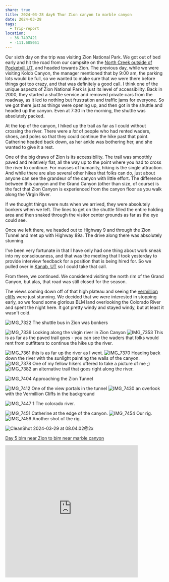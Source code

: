 ```yaml
---
share: true
title: 2024-03-28 day6 Thur Zion canyon to marble canyon
date: 2024-03-28
tags:
  - Trip-report
location:
  - 36.7497421
  - -111.685051
---
```



Our sixth day on the trip was visiting Zion National Park.   We got out of bed early and hit the road from our campsite on the [North Creek outside of Pocketvill UT](https://www.campendium.com/north-creek),  and headed towards Zion.  The previous day, while we were visiting Kolob Canyon, the manager mentioned that by 9:00 am, the parking lots would be full, so we wanted to make sure that we were there before things got too crazy, and that was definitely a good call.   I think one of the unique aspects of Zion National Park is just its level of accessibility.   Back in 2000, they started a shuttle service and removed private cars from the roadway, as it led to nothing but frustration and traffic jams for everyone.   So we got there just as things were opening up, and then got in the shuttle and headed up the canyon.  Even at 7:30 in the morning, the shuttle was absolutely packed.   

At the top of the canyon, I hiked up the trail as far as I could without crossing the river.  There were a _lot_ of people who had rented waders, shoes, and poles so that they could continue the hike past that point.   Catherine headed back down, as her ankle was bothering her, and she wanted to give it a rest.   

One of the big draws of Zion is its accessibility. The trail was smoothly paved and relatively flat, all the way up to the point where you had to cross the river to continue.   For masses of humanity, hiking is the single attraction.  And while there are also several other hikes that folks can do, just about anyone can see the grandeur of the canyon with little effort.  The difference between this canyon and the Grand Canyon (other than size, of course) is the fact that Zion Canyon is experienced from the canyon floor as you walk along the Virgin River.

If we thought things were nuts when we arrived, they were absolutely bonkers when we left.   The lines to get on the shuttle filled the entire holding area and then snaked through the visitor center grounds as far as the eye could see.

Once we left there, we headed out to Highway 9 and through the Zion Tunnel and met up with Highway 89a.   The drive along there was absolutely stunning.     

I've been very fortunate in that I have only had one thing about work sneak into my consciousness, and that was the meeting that I took yesterday to provide interview feedback for a position that is being hired for.  So we pulled over in [Kanab, UT](https://kanab.utah.gov)  so I could take that call.

From there, we continued.  We considered visiting the north rim of the Grand Canyon, but alas, that road was still closed for the season.   

The views coming down off of that high plateau and seeing the [vermillion cliffs](https://www.blm.gov/national-conservation-lands/arizona/vermilion-cliffs) were just stunning.   We decided that we were interested in stopping early, so we found some glorious BLM land overlooking the Colorado River and spent the night here.    It got pretty windy and stayed windy, but at least it wasn't cold. 



![IMG_7322](../attachments/IMG_7322.jpeg)
The shuttle bus in Zion was bonkers

![IMG_7339](../attachments/IMG_7339.jpeg)
Looking along the virgin river in Zion Canyon
![IMG_7353](../attachments/IMG_7353.jpeg)
This is as far as the paved trail goes - you can see the waders that folks would rent from outfitters to continue the hike up the river.

![IMG_7361](../attachments/IMG_7361.jpeg)
this is as far up the river as I went.
![IMG_7370](../attachments/IMG_7370.jpeg)
Heading back down the river with the sunlight painting the walls of the canyon.
![IMG_7378](../attachments/IMG_7378.jpeg)
One of my fellow hikers offered to take a picture of me ;) 
![IMG_7382](../attachments/IMG_7382.jpeg)
an alternative trail that goes right along the river.

![IMG_7404](../attachments/IMG_7404.jpeg)
Approaching the Zion Tunnel

![IMG_7412](../attachments/IMG_7412.jpeg)
One of the view portals in the tunnel
![IMG_7430](../attachments/IMG_7430.jpeg)
an overlook with the Vermillion Cliffs in the background


![IMG_7447 1](../attachments/IMG_7447%201.jpeg)
The colorado river.

![IMG_7451](../attachments/IMG_7451.jpeg)
Catherine at the edge of the canyon.
![IMG_7454](../attachments/IMG_7454.jpeg)
Our rig.
![IMG_7456](../attachments/IMG_7456.jpeg)
Another shot of the rig.

![CleanShot 2024-03-29 at 08.04.02@2x](../attachments/CleanShot%202024-03-29%20at%2008.04.02@2x.png)

[Day 5 blm near Zion to bim near marble canyon](https://www.gaiagps.com/public/pv2tG5gQ7rudZFHx55VWSQwG/)

<iframe src="https://www.gaiagps.com/public/pv2tG5gQ7rudZFHx55VWSQwG/?embed=True" style="border:none; overflow-y: hidden; background-color:white; min-width: 320px; max-width:420px; width:100%; height: 420px;" seamless />

